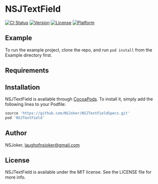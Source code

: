 # NSJTextField

[![CI Status](http://img.shields.io/travis/laughofnsjoker@gmail.com/NSJTextField.svg?style=flat)](https://travis-ci.org/laughofnsjoker@gmail.com/NSJTextField)
[![Version](https://img.shields.io/cocoapods/v/NSJTextField.svg?style=flat)](http://cocoapods.org/pods/NSJTextField)
[![License](https://img.shields.io/cocoapods/l/NSJTextField.svg?style=flat)](http://cocoapods.org/pods/NSJTextField)
[![Platform](https://img.shields.io/cocoapods/p/NSJTextField.svg?style=flat)](http://cocoapods.org/pods/NSJTextField)

## Example

To run the example project, clone the repo, and run `pod install` from the Example directory first.

## Requirements

## Installation

NSJTextField is available through [CocoaPods](http://cocoapods.org). To install
it, simply add the following lines to your Podfile:

```ruby
source 'https://github.com/NSJoker/NSJTextFieldSpecs.git'
pod 'NSJTextField'
```

## Author

NSJoker, laughofnsjoker@gmail.com

## License

NSJTextField is available under the MIT license. See the LICENSE file for more info.
